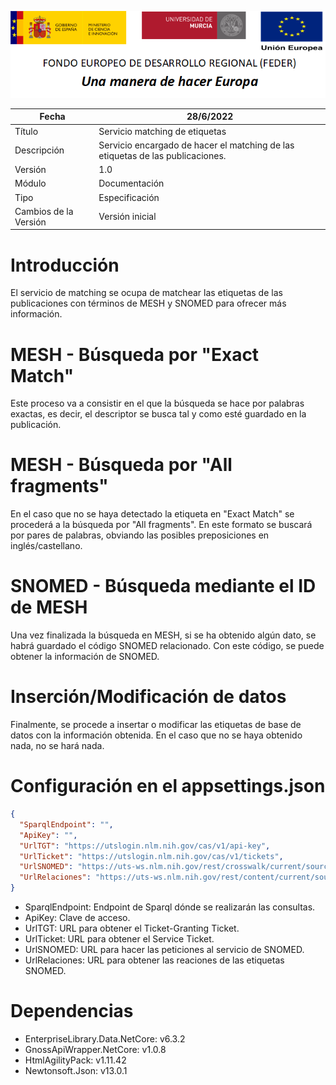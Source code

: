![](../../Docs/media/CabeceraDocumentosMD.png)

| Fecha         | 28/6/2022                                                   |
| ------------- | ------------------------------------------------------------ |
|Título|Servicio matching de etiquetas| 
|Descripción|Servicio encargado de hacer el matching de las etiquetas de las publicaciones.|
|Versión|1.0|
|Módulo|Documentación|
|Tipo|Especificación|
|Cambios de la Versión|Versión inicial|

Introducción
============
El servicio de matching se ocupa de matchear las etiquetas de las publicaciones con términos de MESH y SNOMED para ofrecer más información. 

MESH - Búsqueda por "Exact Match"
============================
Este proceso va a consistir en el que la búsqueda se hace por palabras exactas, es decir, el descriptor se busca tal y como esté guardado en la publicación.

MESH - Búsqueda por "All fragments"
============================
En el caso que no se haya detectado la etiqueta en "Exact Match" se procederá a la búsqueda por "All fragments". En este formato se buscará por pares de palabras, obviando las posibles preposiciones en inglés/castellano.

SNOMED - Búsqueda mediante el ID de MESH
============================
Una vez finalizada la búsqueda en MESH, si se ha obtenido algún dato, se habrá guardado el código SNOMED relacionado. Con este código, se puede obtener la información de SNOMED.

Inserción/Modificación de datos
===========================
Finalmente, se procede a insertar o modificar las etiquetas de base de datos con la información obtenida. En el caso que no se haya obtenido nada, no se hará nada.

Configuración en el appsettings.json
====================================
```json
{
  "SparqlEndpoint": "",
  "ApiKey": "",
  "UrlTGT": "https://utslogin.nlm.nih.gov/cas/v1/api-key",
  "UrlTicket": "https://utslogin.nlm.nih.gov/cas/v1/tickets",
  "UrlSNOMED": "https://uts-ws.nlm.nih.gov/rest/crosswalk/current/source/MSH",
  "UrlRelaciones": "https://uts-ws.nlm.nih.gov/rest/content/current/source/SNOMEDCT_US"
}
```
- SparqlEndpoint: Endpoint de Sparql dónde se realizarán las consultas.
- ApiKey: Clave de acceso.
- UrlTGT: URL para obtener el Ticket-Granting Ticket. 
- UrlTicket: URL para obtener el Service Ticket. 
- UrlSNOMED: URL para hacer las peticiones al servicio de SNOMED. 
- UrlRelaciones: URL para obtener las reaciones de las etiquetas SNOMED. 

Dependencias
============
- EnterpriseLibrary.Data.NetCore: v6.3.2
- GnossApiWrapper.NetCore: v1.0.8
- HtmlAgilityPack: v1.11.42
- Newtonsoft.Json: v13.0.1
